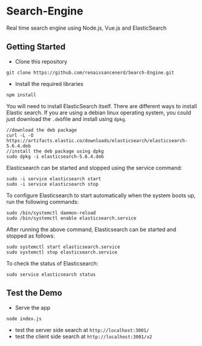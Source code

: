 # Search-Engine
Real time search engine using Node.js, Vue.js and ElasticSearch

## Getting Started

- Clone this repository
```
git clone https://github.com/renaissancenerd/Search-Engine.git
```
- Install the required libraries
```
npm install 
```
You will need to install ElasticSearch itself. There are different ways to install Elastic search. If you are using a debian linux operating system, you could just download the ```.deb```file and install using ```dpkg```.
```
//download the deb package
curl -L -O https://artifacts.elastic.co/downloads/elasticsearch/elasticsearch-5.6.4.deb
//install the deb package using dpkg
sudo dpkg -i elasticsearch-5.6.4.deb
```
Elasticsearch can be started and stopped using the service command:
```
sudo -i service elasticsearch start
sudo -i service elasticsearch stop
```
To configure Elasticsearch to start automatically when the system boots up, run the following commands:
```
sudo /bin/systemctl daemon-reload
sudo /bin/systemctl enable elasticsearch.service
```
After running the above command, Elasticsearch can be started and stopped as follows:
```
sudo systemctl start elasticsearch.service
sudo systemctl stop elasticsearch.service
```
To check the status of Elasticsearch:
```
sudo service elasticsearch status
```
## Test the Demo

- Serve the app
```
node index.js
```
- test the server side search at ```http://localhost:3001/```
- test the client side search at ```http://localhost:3001/v2```
